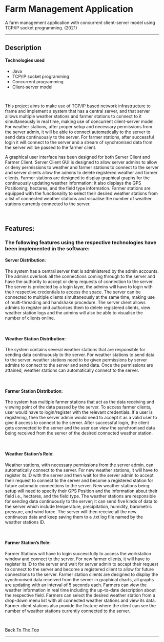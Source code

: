 # Farm Management Application
 A farm management application with concurrent client-server model using TCP/IP socket programming. (2021)

---

## Description

#### Technologies used

- Java
- TCP/IP socket programming
- Concurrent programming
- Client-server model

<br/>

This project aims to make use of TCP/IP based network infrastructure to frame and implement a system that has a central server, and that server allows multiple weather stations and farmer stations to connect to it simultaneously in real time, making use of concurrent client-server model. For weather stations, after proper setup and necessary permissions from the server admin, it will be able to connect automatically to the server to send data continuously to the server. For farmer stations, after successful login it will connect to the server and a stream of synchronised data from the server will be passed to the farmer client.

A graphical user interface has been designed for both Server Client and Farmer Client. Server Client GUI is designed to allow server admins to allow or deny permissions to weather and farmer stations to connect to the server and server clients allow the admins to delete registered weather and farmer clients. Farmer stations are designed to display graphical graphs for the continuously updating weather information; it also displays the GPS Positioning, hectares, and the field type information. Farmer stations are equipped with the functionality to select their desired weather stations from a list of connected weather stations and visualise the number of weather stations currently connected to the server.

<br/>

## Features:
### The following features using the respective technologies have been implemented in the software:
#### Server Distribution:
The system has a central server that is administered by the admin accounts. The admins overlook all the connections coming through to the server and have the authority to accept or deny requests of connection to the server. The server is protected by a login layer, the admins will have to login with their respective credentials to access the space. The server can be connected to multiple clients simultaneously at the same time, making use of multi-threading and handshake procedure. The server client allows admins to register and authorises them to delete registered clients, view weather station logs and the admins will also be able to visualise the number of clients online.

<br/>

#### Weather Station Distribution:
The system contains several weather stations that are responsible for sending data continuously to the server. For weather stations to send data to the server, weather stations need to be given permissions by server admins to connect to the server and send data. Once the permissions are attained, weather stations can automatically connect to the server.

<br/>

#### Farmer Station Distribution:
The system has multiple farmer stations that act as the data receiving and viewing point of the data passed by the server. To access farmer clients, user would have to login/register with the relevant credentials. If a user is registering, then the server admin would need to accept it as a valid user to give it access to connect to the server. After successful login, the client gets connected to the server and the user can view the synchronised data being received from the server of the desired connected weather station.

<br/>

#### Weather Station’s Role:
Weather stations, with necessary permissions from the server admin, can automatically connect to the server. For new weather stations, it will have to register its ID with the server and then wait for the server admin to accept their request to connect to the server and become a registered station for future automatic connections to the server. New weather stations being setup will need to specify their GPS Position and the information about their field i.e., hectares, and the field type. The weather stations are responsible for sending data continuously to the server; it can send five kinds of data to the server which include temperature, precipitation, humidity, barometric pressure, and wind force. The server will then receive all the new continuous data and keep saving them to a .txt log file named by the weather stations ID.

<br/>

#### Farmer Station’s Role:
Farmer Stations will have to login successfully to access the workstation window and connect to the server. For new farmer clients, it will have to register its ID to the server and wait for server admin to accept their request to connect to the server and become a registered client to allow for future connections to the server. Farmer station clients are designed to display the synchronised data received from the server in graphical charts, all graphs are updating with an interval of 5 seconds each. Farmers can view the weather information in real time including the up-to-date description about the respective field. Farmers can select the desired weather station from a drop-down menu list with all connected weather stations and view its data. Farmer client stations also provide the feature where the client can see the number of weather stations currently connected to the server.

<br/>

[Back To The Top](#farm-management-application)

---

